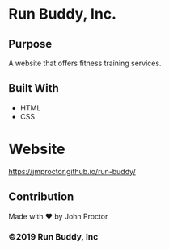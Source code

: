 # Run Buddy, Inc.

## Purpose
A website that offers fitness training services.

## Built With
* HTML
* CSS

# Website
https://jmproctor.github.io/run-buddy/

## Contribution
Made with ❤️ by John Proctor


### ©️2019 Run Buddy, Inc
